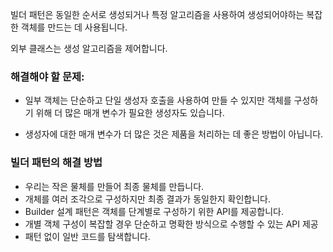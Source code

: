 빌더 패턴은 동일한 순서로 생성되거나 특정 알고리즘을 사용하여 생성되어야하는 복잡한 객체를 만드는 데 사용됩니다.

외부 클래스는 생성 알고리즘을 제어합니다.

### 해결해야 할 문제:
* 일부 객체는 단순하고 단일 생성자 호출을 사용하여 만들 수 있지만 객체를 구성하기 위해 더 많은 매개 변수가 필요한 생성자도 있습니다.

* 생성자에 대한 매개 변수가 더 많은 것은 제품을 처리하는 데 좋은 방법이 아닙니다.

### 빌더 패턴의 해결 방법
* 우리는 작은 물체를 만들어 최종 물체를 만듭니다.
* 개체를 여러 조각으로 구성하지만 최종 결과가 동일한지 확인합니다.
* Builder 설계 패턴은 객체를 단계별로 구성하기 위한 API를 제공합니다.
* 개별 객체 구성이 복잡할 경우 단순하고 명확한 방식으로 수행할 수 있는 API 제공
* 패턴 없이 일반 코드를 탐색합니다.


